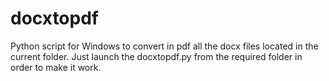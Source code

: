 # docxtopdf
Python script for Windows to convert in pdf all the docx files located in the current folder. Just launch the docxtopdf.py from the required folder in order to make it work.
